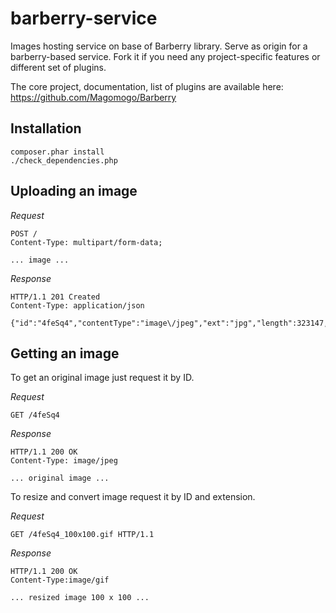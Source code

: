 barberry-service
===============

Images hosting service on base of Barberry library. Serve as origin for a barberry-based service. Fork it if you need any project-specific features or different set of plugins.

The core project, documentation, list of plugins are available here: https://github.com/Magomogo/Barberry

Installation
------------

    composer.phar install
    ./check_dependencies.php

Uploading an image
------------------

*Request*

    POST /
    Content-Type: multipart/form-data;

    ... image ...

*Response*

    HTTP/1.1 201 Created
    Content-Type: application/json

    {"id":"4feSq4","contentType":"image\/jpeg","ext":"jpg","length":323147,"filename":"original.jpg"}

Getting an image
----------------

To get an original image just request it by ID.

*Request*

    GET /4feSq4

*Response*

    HTTP/1.1 200 OK
    Content-Type: image/jpeg

    ... original image ...


To resize and convert image request it by ID and extension.

*Request*

    GET /4feSq4_100x100.gif HTTP/1.1


*Response*

    HTTP/1.1 200 OK
    Content-Type:image/gif

    ... resized image 100 x 100 ...


